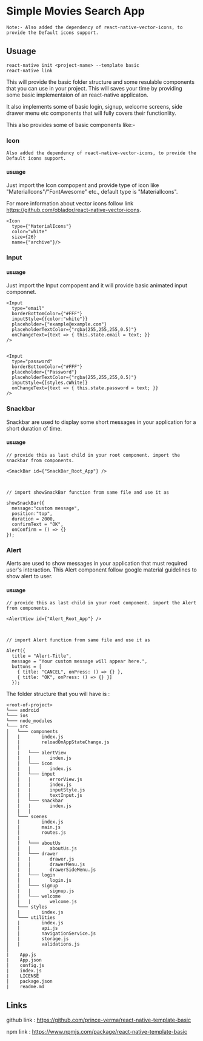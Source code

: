 # Simple Movies Search App

```
Note:- Also added the dependency of react-native-vector-icons, to provide the Default icons support.
```

## Usuage

```
react-native init <project-name> --template basic
react-native link
```

This will provide the basic folder structure and some resulable components that you can use in your project.
This will saves your time by providing some basic implementaion of an react-native applicaton.

It also implements some of basic login, signup, welcome screens, side drawer menu etc components that will fully covers their functionlity.

This also provides some of basic components like:-

### Icon
```
Also added the dependency of react-native-vector-icons, to provide the Default icons support.
```

#### usuage

Just import the Icon compopent and provide type of icon like "MaterialIcons"/"FontAwesome" etc., default type is "MaterialIcons".

For more information about vector icons follow link https://github.com/oblador/react-native-vector-icons.


```
<Icon 
  type={"MaterialIcons"} 
  color="white" 
  size={26} 
  name={"archive"}/>
```

### Input

#### usuage

Just import the Input compopent and it will provide basic animated input componnet.

```
<Input
  type="email"
  borderBottomColor={"#FFF"}
  inputStyle={{color:"white"}}
  placeholder={"example@example.com"}
  placeholderTextColor={"rgba(255,255,255,0.5)"}
  onChangeText={text => { this.state.email = text; }}
/>


<Input
  type="password"
  borderBottomColor={"#FFF"}
  placeholder={"Password"}
  placeholderTextColor={"rgba(255,255,255,0.5)"}
  inputStyle={[styles.cWhite]}
  onChangeText={text => { this.state.password = text; }}
/>
```

### Snackbar
  Snackbar are used to display some short messages in your application for a short duration of time.

#### usuage

```
// provide this as last child in your root component. import the snackbar from components.

<SnackBar id={"SnackBar_Root_App"} />



// import showSnackBar function from same file and use it as

showSnackBar({
  message:"custom message", 
  position:"top", 
  duration = 2000,
  confirmText = "OK", 
  onConfirm = () => {}
});
```

### Alert
  Alerts are used to show messages in your application that must required user's interaction.
  This Alert component follow google material guidelines to show alert to user.

#### usuage

```
// provide this as last child in your root component. import the Alert from components.

<AlertView id={"Alert_Root_App"} />



// import Alert function from same file and use it as

Alert({
  title = "Alert-Title",
  message = "Your custom message will appear here.",
  buttons = [
    { title: "CANCEL", onPress: () => {} }, 
    { title: "OK", onPress: () => {} }]
  });
```


The folder structure that you will have is :

```
<root-of-project>
└─── android
└─── ios
└─── node_modules
└─── src
│   └─── components
│   |        index.js
│   |        reloadOnAppStateChange.js
│   |        
│   |   └─── alertView
│   |   |       index.js
│   |   └─── icon
│   |   |       index.js
│   |   └─── input
│   |   |       errorView.js
│   |   |       index.js
│   |   |       inputStyle.js
│   |   |       textInput.js
│   |   └─── snackbar
│   |   |       index.js
│   |   |   
│   └─── scenes
│   |        index.js
│   |        main.js
│   |        routes.js
│   |        
│   |   └─── aboutUs
│   |   |       aboutUs.js
│   |   └─── drawer
│   |   |       drawer.js
│   |   |       drawerMenu.js
│   |   |       drawerSideMenu.js
│   |   └─── login
│   |   |       login.js
│   |   └─── signup
│   |   |       signup.js
│   |   └─── welcome
│   |   |       welcome.js
│   └─── styles
│   |        index.js
│   └─── utilities
│   |        index.js
│   |        api.js
│   |        navigationService.js
│   |        storage.js
│   |        validations.js
│   
|    App.js
|    App.json
|    config.js
|    index.js
|    LICENSE
|    package.json
|    readme.md
```

## Links

github link : https://github.com/prince-verma/react-native-template-basic

npm link : https://www.npmjs.com/package/react-native-template-basic
